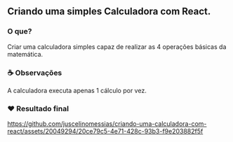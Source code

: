 ## Criando uma simples Calculadora com React.

### O que?
Criar uma calculadora simples capaz de realizar as 4 operações básicas da matemática.

### ☕ Observações
A calculadora executa apenas 1 cálculo por vez.

### ❤️ Resultado final
https://github.com/juscelinomessias/criando-uma-calculadora-com-react/assets/20049294/20ce79c5-4e71-428c-93b3-f9e203882f5f


